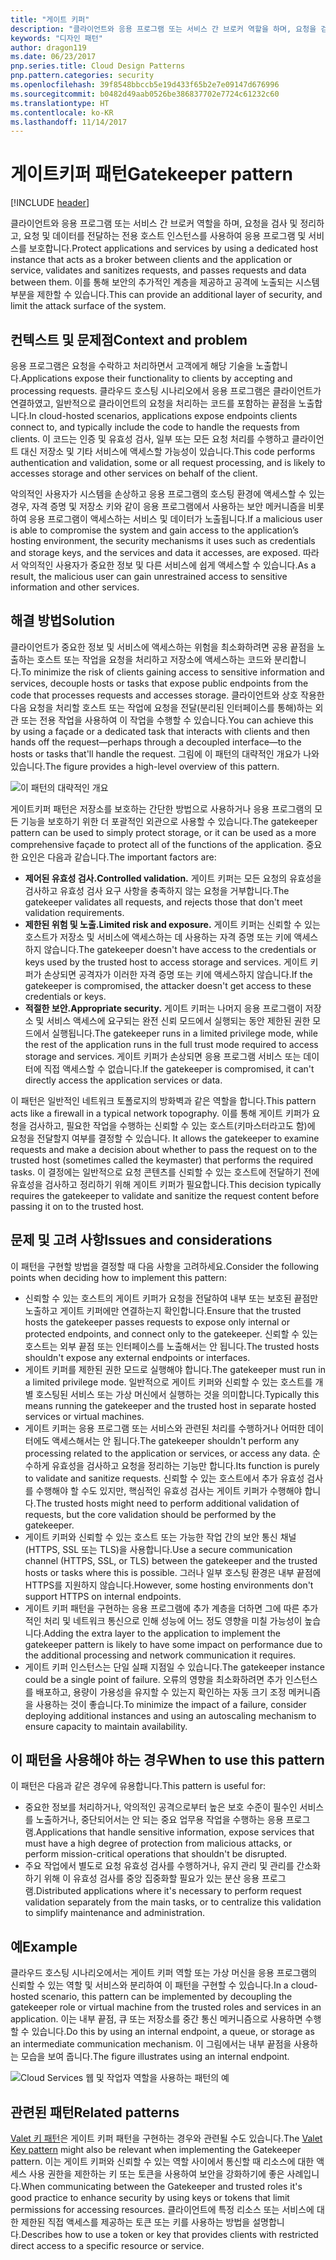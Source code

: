```yaml
---
title: "게이트 키퍼"
description: "클라이언트와 응용 프로그램 또는 서비스 간 브로커 역할을 하며, 요청을 검사 및 정리하고, 요청 및 데이터를 전달하는 전용 호스트 인스턴스를 사용하여 응용 프로그램 및 서비스를 보호합니다."
keywords: "디자인 패턴"
author: dragon119
ms.date: 06/23/2017
pnp.series.title: Cloud Design Patterns
pnp.pattern.categories: security
ms.openlocfilehash: 39f8548bbccb5e19d433f65b2e7e09147d676996
ms.sourcegitcommit: b0482d49aab0526be386837702e7724c61232c60
ms.translationtype: HT
ms.contentlocale: ko-KR
ms.lasthandoff: 11/14/2017
---
```

# <a name="gatekeeper-pattern"></a><span data-ttu-id="9609c-104">게이트키퍼 패턴</span><span class="sxs-lookup"><span data-stu-id="9609c-104">Gatekeeper pattern</span></span>

[!INCLUDE [header](../_includes/header.md)]

<span data-ttu-id="9609c-105">클라이언트와 응용 프로그램 또는 서비스 간 브로커 역할을 하며, 요청을 검사 및 정리하고, 요청 및 데이터를 전달하는 전용 호스트 인스턴스를 사용하여 응용 프로그램 및 서비스를 보호합니다.</span><span class="sxs-lookup"><span data-stu-id="9609c-105">Protect applications and services by using a dedicated host instance that acts as a broker between clients and the application or service, validates and sanitizes requests, and passes requests and data between them.</span></span> <span data-ttu-id="9609c-106">이를 통해 보안의 추가적인 계층을 제공하고 공격에 노출되는 시스템 부분을 제한할 수 있습니다.</span><span class="sxs-lookup"><span data-stu-id="9609c-106">This can provide an additional layer of security, and limit the attack surface of the system.</span></span>

## <a name="context-and-problem"></a><span data-ttu-id="9609c-107">컨텍스트 및 문제점</span><span class="sxs-lookup"><span data-stu-id="9609c-107">Context and problem</span></span>

<span data-ttu-id="9609c-108">응용 프로그램은 요청을 수락하고 처리하면서 고객에게 해당 기술을 노출합니다.</span><span class="sxs-lookup"><span data-stu-id="9609c-108">Applications expose their functionality to clients by accepting and processing requests.</span></span> <span data-ttu-id="9609c-109">클라우드 호스팅 시나리오에서 응용 프로그램은 클라이언트가 연결하였고, 일반적으로 클라이언트의 요청을 처리하는 코드를 포함하는 끝점을 노출합니다.</span><span class="sxs-lookup"><span data-stu-id="9609c-109">In cloud-hosted scenarios, applications expose endpoints clients connect to, and typically include the code to handle the requests from clients.</span></span> <span data-ttu-id="9609c-110">이 코드는 인증 및 유효성 검사, 일부 또는 모든 요청 처리를 수행하고 클라이언트 대신 저장소 및 기타 서비스에 액세스할 가능성이 있습니다.</span><span class="sxs-lookup"><span data-stu-id="9609c-110">This code performs authentication and validation, some or all request processing, and is likely to accesses storage and other services on behalf of the client.</span></span>

<span data-ttu-id="9609c-111">악의적인 사용자가 시스템을 손상하고 응용 프로그램의 호스팅 환경에 액세스할 수 있는 경우, 자격 증명 및 저장소 키와 같이 응용 프로그램에서 사용하는 보안 메커니즘을 비롯하여 응용 프로그램이 액세스하는 서비스 및 데이터가 노출됩니다.</span><span class="sxs-lookup"><span data-stu-id="9609c-111">If a malicious user is able to compromise the system and gain access to the application’s hosting environment, the security mechanisms it uses such as credentials and storage keys, and the services and data it accesses, are exposed.</span></span> <span data-ttu-id="9609c-112">따라서 악의적인 사용자가 중요한 정보 및 다른 서비스에 쉽게 액세스할 수 있습니다.</span><span class="sxs-lookup"><span data-stu-id="9609c-112">As a result, the malicious user can gain unrestrained access to sensitive information and other services.</span></span>

## <a name="solution"></a><span data-ttu-id="9609c-113">해결 방법</span><span class="sxs-lookup"><span data-stu-id="9609c-113">Solution</span></span>

<span data-ttu-id="9609c-114">클라이언트가 중요한 정보 및 서비스에 액세스하는 위험을 최소화하려면 공용 끝점을 노출하는 호스트 또는 작업을 요청을 처리하고 저장소에 액세스하는 코드와 분리합니다.</span><span class="sxs-lookup"><span data-stu-id="9609c-114">To minimize the risk of clients gaining access to sensitive information and services, decouple hosts or tasks that expose public endpoints from the code that processes requests and accesses storage.</span></span> <span data-ttu-id="9609c-115">클라이언트와 상호 작용한 다음 요청을 처리할 호스트 또는 작업에 요청을 전달(분리된 인터페이스를 통해)하는 외관 또는 전용 작업을 사용하여 이 작업을 수행할 수 있습니다.</span><span class="sxs-lookup"><span data-stu-id="9609c-115">You can achieve this by using a façade or a dedicated task that interacts with clients and then hands off the request&mdash;perhaps through a decoupled interface&mdash;to the hosts or tasks that'll handle the request.</span></span> <span data-ttu-id="9609c-116">그림에 이 패턴의 대략적인 개요가 나와 있습니다.</span><span class="sxs-lookup"><span data-stu-id="9609c-116">The figure provides a high-level overview of this pattern.</span></span>

![이 패턴의 대략적인 개요](./_images/gatekeeper-diagram.png)


<span data-ttu-id="9609c-118">게이트키퍼 패턴은 저장소를 보호하는 간단한 방법으로 사용하거나 응용 프로그램의 모든 기능을 보호하기 위한 더 포괄적인 외관으로 사용할 수 있습니다.</span><span class="sxs-lookup"><span data-stu-id="9609c-118">The gatekeeper pattern can be used to simply protect storage, or it can be used as a more comprehensive façade to protect all of the functions of the application.</span></span> <span data-ttu-id="9609c-119">중요한 요인은 다음과 같습니다.</span><span class="sxs-lookup"><span data-stu-id="9609c-119">The important factors are:</span></span>

- <span data-ttu-id="9609c-120">**제어된 유효성 검사.**</span><span class="sxs-lookup"><span data-stu-id="9609c-120">**Controlled validation.**</span></span> <span data-ttu-id="9609c-121">게이트 키퍼는 모든 요청의 유효성을 검사하고 유효성 검사 요구 사항을 충족하지 않는 요청을 거부합니다.</span><span class="sxs-lookup"><span data-stu-id="9609c-121">The gatekeeper validates all requests, and rejects those that don't meet validation requirements.</span></span>
- <span data-ttu-id="9609c-122">**제한된 위험 및 노출.**</span><span class="sxs-lookup"><span data-stu-id="9609c-122">**Limited risk and exposure.**</span></span> <span data-ttu-id="9609c-123">게이트 키퍼는 신뢰할 수 있는 호스트가 저장소 및 서비스에 액세스하는 데 사용하는 자격 증명 또는 키에 액세스하지 않습니다.</span><span class="sxs-lookup"><span data-stu-id="9609c-123">The gatekeeper doesn't have access to the credentials or keys used by the trusted host to access storage and services.</span></span> <span data-ttu-id="9609c-124">게이트 키퍼가 손상되면 공격자가 이러한 자격 증명 또는 키에 액세스하지 않습니다.</span><span class="sxs-lookup"><span data-stu-id="9609c-124">If the gatekeeper is compromised, the attacker doesn't get access to these credentials or keys.</span></span>
- <span data-ttu-id="9609c-125">**적절한 보안.**</span><span class="sxs-lookup"><span data-stu-id="9609c-125">**Appropriate security.**</span></span> <span data-ttu-id="9609c-126">게이트 키퍼는 나머지 응용 프로그램이 저장소 및 서비스 액세스에 요구되는 완전 신뢰 모드에서 실행되는 동안 제한된 권한 모드에서 실행됩니다.</span><span class="sxs-lookup"><span data-stu-id="9609c-126">The gatekeeper runs in a limited privilege mode, while the rest of the application runs in the full trust mode required to access storage and services.</span></span> <span data-ttu-id="9609c-127">게이트 키퍼가 손상되면 응용 프로그램 서비스 또는 데이터에 직접 액세스할 수 없습니다.</span><span class="sxs-lookup"><span data-stu-id="9609c-127">If the gatekeeper is compromised, it can't directly access the application services or data.</span></span>

<span data-ttu-id="9609c-128">이 패턴은 일반적인 네트워크 토폴로지의 방화벽과 같은 역할을 합니다.</span><span class="sxs-lookup"><span data-stu-id="9609c-128">This pattern acts like a firewall in a typical network topography.</span></span> <span data-ttu-id="9609c-129">이를 통해 게이트 키퍼가 요청을 검사하고, 필요한 작업을 수행하는 신뢰할 수 있는 호스트(키마스터라고도 함)에 요청을 전달할지 여부를 결정할 수 있습니다. </span><span class="sxs-lookup"><span data-stu-id="9609c-129">It allows the gatekeeper to examine requests and make a decision about whether to pass the request on to the trusted host (sometimes called the keymaster) that performs the required tasks.</span></span> <span data-ttu-id="9609c-130">이 결정에는 일반적으로 요청 콘텐츠를 신뢰할 수 있는 호스트에 전달하기 전에 유효성을 검사하고 정리하기 위해 게이트 키퍼가 필요합니다.</span><span class="sxs-lookup"><span data-stu-id="9609c-130">This decision typically requires the gatekeeper to validate and sanitize the request content before passing it on to the trusted host.</span></span>

## <a name="issues-and-considerations"></a><span data-ttu-id="9609c-131">문제 및 고려 사항</span><span class="sxs-lookup"><span data-stu-id="9609c-131">Issues and considerations</span></span>

<span data-ttu-id="9609c-132">이 패턴을 구현할 방법을 결정할 때 다음 사항을 고려하세요.</span><span class="sxs-lookup"><span data-stu-id="9609c-132">Consider the following points when deciding how to implement this pattern:</span></span>

- <span data-ttu-id="9609c-133">신뢰할 수 있는 호스트의 게이트 키퍼가 요청을 전달하여 내부 또는 보호된 끝점만 노출하고 게이트 키퍼에만 연결하는지 확인합니다.</span><span class="sxs-lookup"><span data-stu-id="9609c-133">Ensure that the trusted hosts the gatekeeper passes requests to expose only internal or protected endpoints, and connect only to the gatekeeper.</span></span> <span data-ttu-id="9609c-134">신뢰할 수 있는 호스트는 외부 끝점 또는 인터페이스를 노출해서는 안 됩니다.</span><span class="sxs-lookup"><span data-stu-id="9609c-134">The trusted hosts shouldn't expose any external endpoints or interfaces.</span></span>
- <span data-ttu-id="9609c-135">게이트 키퍼를 제한된 권한 모드로 실행해야 합니다.</span><span class="sxs-lookup"><span data-stu-id="9609c-135">The gatekeeper must run in a limited privilege mode.</span></span> <span data-ttu-id="9609c-136">일반적으로 게이트 키퍼와 신뢰할 수 있는 호스트를 개별 호스팅된 서비스 또는 가상 머신에서 실행하는 것을 의미합니다.</span><span class="sxs-lookup"><span data-stu-id="9609c-136">Typically this means running the gatekeeper and the trusted host in separate hosted services or virtual machines.</span></span>
- <span data-ttu-id="9609c-137">게이트 키퍼는 응용 프로그램 또는 서비스와 관련된 처리를 수행하거나 어떠한 데이터에도 액세스해서는 안 됩니다.</span><span class="sxs-lookup"><span data-stu-id="9609c-137">The gatekeeper shouldn't perform any processing related to the application or services, or access any data.</span></span> <span data-ttu-id="9609c-138">순수하게 유효성을 검사하고 요청을 정리하는 기능만 합니다.</span><span class="sxs-lookup"><span data-stu-id="9609c-138">Its function is purely to validate and sanitize requests.</span></span> <span data-ttu-id="9609c-139">신뢰할 수 있는 호스트에서 추가 유효성 검사를 수행해야 할 수도 있지만, 핵심적인 유효성 검사는 게이트 키퍼가 수행해야 합니다.</span><span class="sxs-lookup"><span data-stu-id="9609c-139">The trusted hosts might need to perform additional validation of requests, but the core validation should be performed by the gatekeeper.</span></span>
- <span data-ttu-id="9609c-140">게이트 키퍼와 신뢰할 수 있는 호스트 또는 가능한 작업 간의 보안 통신 채널(HTTPS, SSL 또는 TLS)을 사용합니다.</span><span class="sxs-lookup"><span data-stu-id="9609c-140">Use a secure communication channel (HTTPS, SSL, or TLS) between the gatekeeper and the trusted hosts or tasks where this is possible.</span></span> <span data-ttu-id="9609c-141">그러나 일부 호스팅 환경은 내부 끝점에 HTTPS를 지원하지 않습니다.</span><span class="sxs-lookup"><span data-stu-id="9609c-141">However, some hosting environments don't support HTTPS on internal endpoints.</span></span>
- <span data-ttu-id="9609c-142">게이트 키퍼 패턴을 구현하는 응용 프로그램에 추가 계층을 더하면 그에 따른 추가적인 처리 및 네트워크 통신으로 인해 성능에 어느 정도 영향을 미칠 가능성이 높습니다.</span><span class="sxs-lookup"><span data-stu-id="9609c-142">Adding the extra layer to the application to implement the gatekeeper pattern is likely to have some impact on performance due to the additional processing and network communication it requires.</span></span>
- <span data-ttu-id="9609c-143">게이트 키퍼 인스턴스는 단일 실패 지점일 수 있습니다.</span><span class="sxs-lookup"><span data-stu-id="9609c-143">The gatekeeper instance could be a single point of failure.</span></span> <span data-ttu-id="9609c-144">오류의 영향을 최소화하려면 추가 인스턴스를 배포하고, 용량이 가용성을 유지할 수 있는지 확인하는 자동 크기 조정 메커니즘을 사용하는 것이 좋습니다.</span><span class="sxs-lookup"><span data-stu-id="9609c-144">To minimize the impact of a failure, consider deploying additional instances and using an autoscaling mechanism to ensure capacity to maintain availability.</span></span>

## <a name="when-to-use-this-pattern"></a><span data-ttu-id="9609c-145">이 패턴을 사용해야 하는 경우</span><span class="sxs-lookup"><span data-stu-id="9609c-145">When to use this pattern</span></span>

<span data-ttu-id="9609c-146">이 패턴은 다음과 같은 경우에 유용합니다.</span><span class="sxs-lookup"><span data-stu-id="9609c-146">This pattern is useful for:</span></span>

- <span data-ttu-id="9609c-147">중요한 정보를 처리하거나, 악의적인 공격으로부터 높은 보호 수준이 필수인 서비스를 노출하거나, 중단되어서는 안 되는 중요 업무용 작업을 수행하는 응용 프로그램.</span><span class="sxs-lookup"><span data-stu-id="9609c-147">Applications that handle sensitive information, expose services that must have a high degree of protection from malicious attacks, or perform mission-critical operations that shouldn't be disrupted.</span></span>
- <span data-ttu-id="9609c-148">주요 작업에서 별도로 요청 유효성 검사를 수행하거나, 유지 관리 및 관리를 간소화하기 위해 이 유효성 검사를 중앙 집중화할 필요가 있는 분산 응용 프로그램.</span><span class="sxs-lookup"><span data-stu-id="9609c-148">Distributed applications where it's necessary to perform request validation separately from the main tasks, or to centralize this validation to simplify maintenance and administration.</span></span>

## <a name="example"></a><span data-ttu-id="9609c-149">예</span><span class="sxs-lookup"><span data-stu-id="9609c-149">Example</span></span>

<span data-ttu-id="9609c-150">클라우드 호스팅 시나리오에서는 게이트 키퍼 역할 또는 가상 머신을 응용 프로그램의 신뢰할 수 있는 역할 및 서비스와 분리하여 이 패턴을 구현할 수 있습니다.</span><span class="sxs-lookup"><span data-stu-id="9609c-150">In a cloud-hosted scenario, this pattern can be implemented by decoupling the gatekeeper role or virtual machine from the trusted roles and services in an application.</span></span> <span data-ttu-id="9609c-151">이는 내부 끝점, 큐 또는 저장소를 중간 통신 메커니즘으로 사용하면 수행할 수 있습니다.</span><span class="sxs-lookup"><span data-stu-id="9609c-151">Do this by using an internal endpoint, a queue, or storage as an intermediate communication mechanism.</span></span> <span data-ttu-id="9609c-152">이 그림에서는 내부 끝점을 사용하는 모습을 보여 줍니다.</span><span class="sxs-lookup"><span data-stu-id="9609c-152">The figure illustrates using an internal endpoint.</span></span>

![Cloud Services 웹 및 작업자 역할을 사용하는 패턴의 예](./_images/gatekeeper-endpoint.png)


## <a name="related-patterns"></a><span data-ttu-id="9609c-154">관련된 패턴</span><span class="sxs-lookup"><span data-stu-id="9609c-154">Related patterns</span></span>

<span data-ttu-id="9609c-155">[Valet 키 패턴](valet-key.md)은 게이트 키퍼 패턴을 구현하는 경우와 관련될 수도 있습니다.</span><span class="sxs-lookup"><span data-stu-id="9609c-155">The [Valet Key pattern](valet-key.md) might also be relevant when implementing the Gatekeeper pattern.</span></span> <span data-ttu-id="9609c-156">이는 게이트 키퍼와 신뢰할 수 있는 역할 사이에서 통신할 때 리소스에 대한 액세스 사용 권한을 제한하는 키 또는 토큰을 사용하여 보안을 강화하기에 좋은 사례입니다.</span><span class="sxs-lookup"><span data-stu-id="9609c-156">When communicating between the Gatekeeper and trusted roles it's good practice to enhance security by using keys or tokens that limit permissions for accessing resources.</span></span> <span data-ttu-id="9609c-157">클라이언트에 특정 리소스 또는 서비스에 대한 제한된 직접 액세스를 제공하는 토큰 또는 키를 사용하는 방법을 설명합니다.</span><span class="sxs-lookup"><span data-stu-id="9609c-157">Describes how to use a token or key that provides clients with restricted direct access to a specific resource or service.</span></span>
